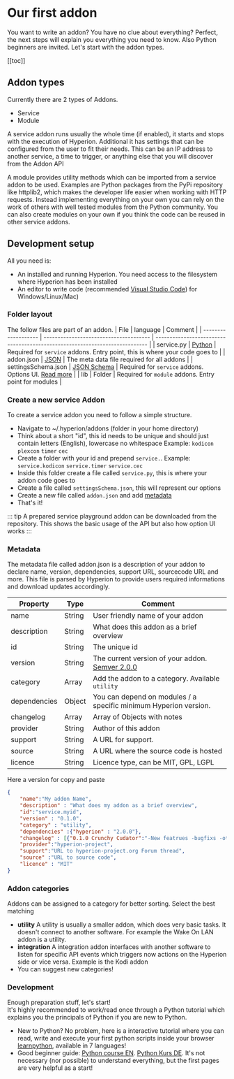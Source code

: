 # Our first addon
You want to write an addon? You have no clue about everything? Perfect, the next steps will explain you everything you need to know. Also Python beginners are invited. Let's start with the addon types.

[[toc]]

## Addon types
Currently there are 2 types of Addons.
  * Service
  * Module

A service addon runs usually the whole time (if enabled), it starts and stops with the execution of Hyperion. Additional it has settings that can be configured from the user to fit their needs. This can be an IP address to another service, a time to trigger, or anything else that you will discover from the Addon API

A module provides utility methods which can be imported from a service addon to be used. Examples are Python packages from the PyPi repository like httplib2, which makes the developer life easier when working with HTTP requests. Instead implementing everything on your own you can rely on the work of others with well tested modules from the Python community. You can also create modules on your own if you think the code can be reused in other service addons.

## Development setup
All you need is:
  * An installed and running Hyperion. You need access to the filesystem where Hyperion has been installed
  * An editor to write code (recommended [Visual Studio Code](https://code.visualstudio.com/)) for Windows/Linux/Mac)

### Folder layout
The follow files are part of an addon.
| File                | language                               | Comment                                                                     |
| ------------------- | -------------------------------------- | --------------------------------------------------------------------------- |
| service.py          | [Python](https://www.python.org/)      | Required for `service` addons. Entry point, this is where your code goes to |
| addon.json          | [JSON](http://www.json.org/)           | The meta data file required for all addons                                  |
| settingsSchema.json | [JSON Schema](http://json-schema.org/) | Required for `service` addons. Options UI. [Read more](/en/api/ui.md)       |
| lib                 | Folder                                 | Required for `module` addons. Entry point for modules                       |

### Create a new service Addon
To create a service addon you need to follow a simple structure.
  - Navigate to ~/.hyperion/addons (folder in your home directory)
  - Think about a short "id", this id needs to be unique and should just contain letters (English), lowercase no whitespace Example: `kodicon` `plexcon` `timer` `cec`
  - Create a folder with your id and prepend `service.`. Example: `service.kodicon` `service.timer` `service.cec`
  - Inside this folder create a file called `service.py`, this is where your addon code goes to
  - Create a file called `settingsSchema.json`, this will represent our options
  - Create a new file called `addon.json` and add [metadata](#metadata|)
  - That's it!

::: tip
A prepared service playground addon can be downloaded from the repository. This shows the basic usage of the API but also how option UI works
:::

### Metadata
The metadata file called addon.json is a description of your addon to declare name, version, dependencies, support URL, sourcecode URL and more. This file is parsed by Hyperion to provide users required informations and download updates accordingly.

| Property     | Type   | Comment                                                                |
| ------------ | ------ | ---------------------------------------------------------------------- |
| name         | String | User friendly name of your addon                                        |
| description  | String | What does this addon as a brief overview                               |
| id           | String | The unique id                                                          |
| version      | String | The current version of your addon. [Semver 2.0.0](https://semver.org/) |
| category     | Array  | Add the addon to a category. Available `utility`                       |
| dependencies | Object | You can depend on modules / a specific minimum Hyperion version.       |
| changelog    | Array  | Array of Objects with notes                                            |
| provider     | String | Author of this addon                                                   |
| support      | String | A URL for support.                                                     |
| source       | String | A URL where the source code is hosted                                  |
| licence      | String | Licence type, can be MIT, GPL, LGPL                                    |

Here a version for copy and paste
``` json
{
	"name":"My addon Name",
	"description" : "What does my addon as a brief overview",
	"id":"service.myid",
	"version" : "0.1.0",
    "category" : "utility", 
	"dependencies" :{"hyperion" : "2.0.0"},
	"changelog" : [{"0.1.0 Crunchy Cudator":"-New featrues -bugfixs -other stuff"}],
	"provider":"hyperion-project",
	"support":"URL to hyperion-project.org Forum thread",
	"source" :"URL to source code",
	"licence" : "MIT"
}
```

### Addon categories
Addons can be assigned to  a category for better sorting. Select the best matching
  * **utility** A utility is usually a smaller addon, which does very basic tasks. It doesn't connect to another software. For example the Wake On LAN addon is a utility.
  * **integration** A integration addon interfaces with another software to listen for specific API events which triggers now actions on the Hyperion side or vice versa. Example is the Kodi addon
  * You can suggest new categories!

### Development
Enough preparation stuff, let's start! \
It's highly recommended to work/read once through a Python tutorial which explains you the principals of Python if you are new to Python.
  * New to Python? No problem, here is a interactive tutorial where you can read, write and execute your first python scripts inside your browser [learnpython](https://www.learnpython.org/), available in 7 languages!
  * Good beginner guide: [Python course EN](https://www.python-course.eu/python3_interactive.php). [Python Kurs DE](https://www.python-kurs.eu/python3_interaktiv.php). It's not necessary (nor possible) to understand everything, but the first pages are very helpful as a start!

